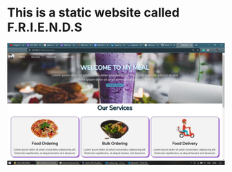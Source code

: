 # This is a static website called F.R.I.E.N.D.S
![How does it look](https://github.com/GTron-1729/Full-Stack-Projects/blob/main/Food%20Ordering%20Site/Images/Screenshot%20(64).png?raw=true)
